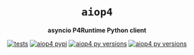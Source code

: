 <div align="center">
  <h1><code>aiop4</code></h1>

  <strong>asyncio P4Runtime Python client</strong>

  <p></p>
  <p>
    <a href="https://github.com/viniarck/aiop4/actions/workflows/unit-tests.yml/badge.svg?branch=main"><img src="https://github.com/viniarck/aiop4/actions/workflows/unit-tests.yml/badge.svg?branch=main" alt="tests" /></a>
    <a href="https://img.shields.io/pypi/v/aiop4"><img src="https://img.shields.io/pypi/v/aiop4" alt="aiop4 pypi" /></a>
    <a href="https://img.shields.io/pypi/pyversions/aiop4"><img src="https://img.shields.io/pypi/pyversions/aiop4" alt="aiop4 py versions" /></a>
    <a href="https://img.shields.io/badge/status-experimental-yellow"><img src="https://img.shields.io/badge/status-experimental-yellow" alt="aiop4 py versions" /></a>
  </p>

</div>
